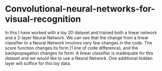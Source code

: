 # Convolutional-neural-networks-for-visual-recognition

In this I have worked with a toy 2D dataset and trained both a linear network and a 2-layer Neural Network.
We can see  that the change from a linear classifier to a Neural Network involves very few changes in the code.
The score function changes its form (1 line of code difference), and the backpropagation changes its form.
A linear classifier is inadequate for this dataset and we would like to use a Neural Network.
One additional hidden layer will suffice for this toy data.
